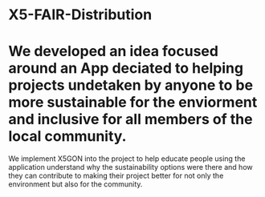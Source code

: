 # X5-FAIR-Distribution
# We developed an idea focused around an App deciated to helping projects undetaken by anyone to be more sustainable for the enviorment and inclusive for all members of the local community.

We implement X5GON into the project to help educate people using the application understand why the sustainability options were there and how they can contribute to making their project better for not only the environment but also for the community.
